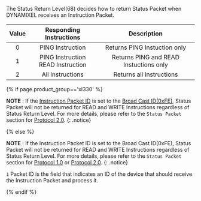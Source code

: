The Status Return Level(68) decides how to return Status Packet when DYNAMIXEL receives an Instruction Packet.

| Value |        Responding Instructions         |              Description              |
|:-----:|:--------------------------------------:|:-------------------------------------:|
|   0   |            PING Instruction            |     Returns PING Instuction only      |
|   1   | PING Instruction<br />READ Instruction | Returns PING and READ Instuctions only |
|   2   |            All Instructions            |       Returns all Instructions        |

{% if page.product_group=='xl330' %}

**NOTE** : If the [Instruction Packet ID](/docs/en/dxl/protocol2/) is set to the [Broad Cast ID(0xFE)](/docs/en/dxl/protocol2/#packet-id), Status Packet will not be returned for READ and WRITE Instructions regardless of Status Return Level. For more details, please refer to the `Status Packet` section for [Protocol 2.0].
{: .notice}

{% else %}

**NOTE** : If the Instruction Packet ID is set to the Broad Cast ID(0xFE), Status Packet will not be returned for READ and WRITE Instructions regardless of Status Return Level. For more details, please refer to the `Status Packet` section for [Protocol 1.0] or [Protocol 2.0].
{: .notice}

`1` Packet ID is the field that indicates an ID of the device that should receive the Instruction Packet and process it.

{% endif %}

[Protocol 1.0]: /docs/en/dxl/protocol1/#status-packet
[Protocol 2.0]: /docs/en/dxl/protocol2/#status-packet
